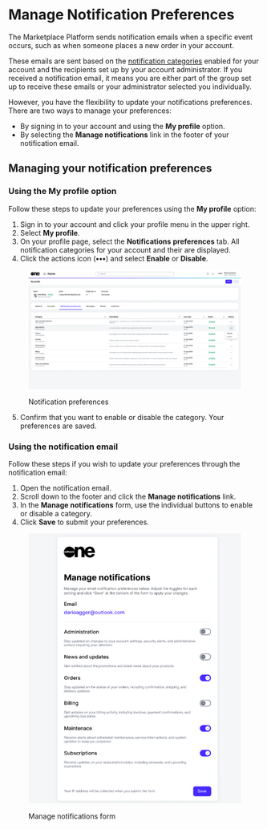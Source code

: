# Manage Notification Preferences

The Marketplace Platform sends notification emails when a specific event occurs, such as when someone places a new order in your account.&#x20;

These emails are sent based on the [notification categories](../../../modules-and-features/settings/notifications/#notification_types) enabled for your account and the recipients set up by your account administrator. If you received a notification email, it means you are either part of the group set up to receive these emails or your administrator selected you individually.&#x20;

However, you have the flexibility to update your notifications preferences. There are two ways to manage your preferences:&#x20;

* By signing in to your account and using the **My profile** option.
* By selecting the **Manage notifications** link in the footer of your notification email.&#x20;

## Managing your notification preferences

### Using the **My profile** option

Follow these steps to update your preferences using the **My profile** option:

1. Sign in to your account and click your profile menu in the upper right.
2. Select **My profile**.
3. On your profile page, select the **Notifications** **preferences** tab. All notification categories for your account and their are displayed.
4. Click the actions icon (**•••**) and select **Enable** or **Disable**.

<figure><img src="../../../.gitbook/assets/notification_preferences.png" alt=""><figcaption><p>Notification preferences</p></figcaption></figure>

5. Confirm that you want to enable or disable the category. Your preferences are saved.

### Using the notification email

Follow these steps if you wish to update your preferences through the notification email:

1. Open the notification email.
2. Scroll down to the footer and click the **Manage notifications** link.
3. In the **Manage notifications** form, use the individual buttons to enable or disable a category.
4. Click **Save** to submit your preferences.&#x20;

<figure><img src="../../../.gitbook/assets/notification_form.png" alt=""><figcaption><p>Manage notifications form</p></figcaption></figure>

